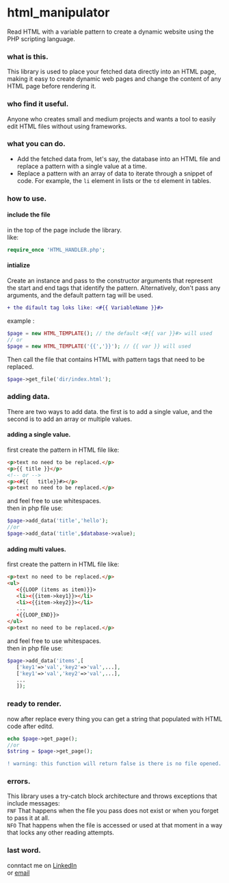 # html_manipulator
Read HTML with a variable pattern to create a dynamic website using the PHP scripting language.
 ### what is this.
This library is used to place your fetched data directly into an HTML page, making it easy to create dynamic web pages and change the content of any HTML page before rendering it.
### who find it useful.
Anyone who creates small and medium projects and wants a tool to easily edit HTML files without using frameworks.
 ### what you can do.
 + Add the fetched data from, let's say, the database into an HTML file and replace a pattern with a single value at a time.
 + Replace a pattern with an array of data to iterate through a snippet of code. For example, the `li` element in lists or the `td` element in tables.
 ### how to use.
 #### include the file
 in the top of the page include the library.<br>
 like:
 ```php
 require_once 'HTML_HANDLER.php';
 ```
 #### intialize
 Create an instance and pass to the constructor arguments that represent the start and end tags that identify the pattern. Alternatively, don't pass any arguments, and the default pattern tag will be used.
 ``` diff
 + the difault tag loks like: <#{{ VariableName }}#>
 ```
 example :
 ```php
 $page = new HTML_TEMPLATE(); // the default <#{{ var }}#> will used
 // or 
 $page = new HTML_TEMPLATE('{{','}}'); // {{ var }} will used
 ```
Then call the file that contains HTML with pattern tags that need to be replaced.
 ```php
 $page->get_file('dir/index.html');
 ```
 ### adding data.
 There are two ways to add data. the first is to add a single value, and the second is to add an array or multiple values.
 #### adding a single value.
 first create the pattern in HTML file like:
 ```html
 <p>text no need to be replaced.</p>
 <p>{{ title }}</p>
 <!-- or -->
 <p><#{{   title}}#></p>
 <p>text no need to be replaced.</p>
 ```
 and feel free to use whitespaces.<br>
 then in php file use:
 ```php
 $page->add_data('title','hello');
 //or
 $page->add_data('title',$database->value);
 ```
 #### adding multi values.
first create the pattern in HTML file like:
 ```html
 <p>text no need to be replaced.</p>
 <ul>
    <{{LOOP (items as item)}}> 
    <li><{{item->key1}}></li> 
    <li><{{item->key2}}></li> 
    ...
    <{{LOOP_END}}>
 </ul>
 <p>text no need to be replaced.</p>
 ```
 and feel free to use whitespaces.<br>
 then in php file use:
 ```php
 $page->add_data('items',[
    ['key1'=>'val','key2'=>'val',...],
    ['key1'=>'val','key2'=>'val',...],
    ...
    ]);
 ```
 ### ready to render.
 now after replace every thing you can get a string that populated with HTML code after editd.
 ```php
 echo $page->get_page();
 //or
 $string = $page->get_page();
 ```
 ```diff
 ! warning: this function will return false is there is no file opened.
 ```
 ### errors.
 This library uses a try-catch block architecture and throws exceptions that include messages:<br>
 <code style="green">FNF</code> 
 That happens when the file you pass does not exist or when you forget to pass it at all.<br>
 <code style="green">NFO</code>
 That happens when the file is accessed or used at that moment in a way that locks any other reading attempts.
 ### last word.
 conntact me on [LinkedIn](https://www.linkedin.com/in/ahmed-sobhy-b824b7201) <br>
 or [email](ahmed.s.hamed@gmail.com)
